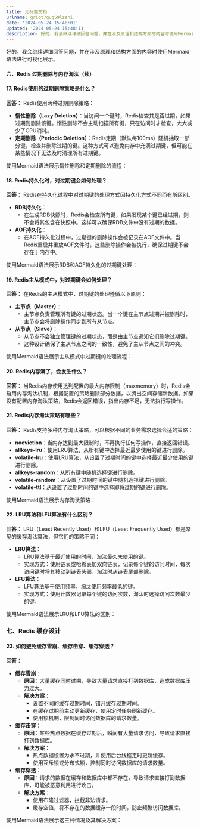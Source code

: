 ```yaml
---
title: 无标题文档
urlname: griqt7guq59lzeni
date: '2024-05-24 15:48:01'
updated: '2024-05-24 15:48:11'
description: 好的，我会继续详细回答问题，并在涉及原理和结构方面的内容时使用Mermaid语法进行可视化展示。六、Redis 过期删除与内存淘汰（续）17. Redis使用的过期删除策略是什么？回答：Redis使用两种过期删除策略：惰性删除（Lazy Deletion）：当访问一个键时，Redis检查其是否...
---
```

好的，我会继续详细回答问题，并在涉及原理和结构方面的内容时使用Mermaid语法进行可视化展示。

#### 六、Redis 过期删除与内存淘汰（续）

#### 17. **Redis使用的过期删除策略是什么？**

**回答**：
Redis使用两种过期删除策略：

- **惰性删除（Lazy Deletion）**：当访问一个键时，Redis检查其是否过期，如果过期则删除该键。惰性删除不会主动扫描所有键，只在访问时才检查，大大减少了CPU消耗。
- **定期删除（Periodic Deletion）**：Redis定期（默认每100ms）随机抽取一部分键，检查并删除过期的键。这种方式可以避免内存中充满过期键，但可能在某些情况下无法及时清理所有过期键。

使用Mermaid语法展示惰性删除和定期删除的流程：


#### 18. **Redis持久化时，对过期键会如何处理？**

**回答**：
Redis在持久化过程中对过期键的处理方式因持久化方式不同而有所区别。

-  **RDB持久化**： 
   - 在生成RDB快照时，Redis会检查所有键，如果发现某个键已经过期，则不会将其包含在快照中。这样可以确保RDB文件中没有过期的数据。
-  **AOF持久化**： 
   - 在AOF持久化过程中，过期键的删除操作会被记录在AOF文件中。当Redis重启并重放AOF文件时，这些删除操作会被执行，确保过期键不会存在于内存中。

使用Mermaid语法展示RDB和AOF持久化的过期键处理：


#### 19. **Redis主从模式中，对过期键会如何处理？**

**回答**：
在Redis的主从模式中，过期键的处理遵循以下原则：

-  **主节点（Master）**： 
   - 主节点负责管理所有键的过期状态。当一个键在主节点过期并被删除时，主节点会将删除操作同步到所有从节点。
-  **从节点（Slave）**： 
   - 从节点不会独立管理键的过期状态，而是由主节点通知它们删除过期键。
   - 这种设计确保了主从节点之间的一致性，避免了主从节点之间的冲突。

使用Mermaid语法展示主从模式中过期键的处理流程：


#### 20. **Redis内存满了，会发生什么？**

**回答**：
当Redis内存使用达到配置的最大内存限制（maxmemory）时，Redis会启用内存淘汰机制，根据配置的策略删除部分数据，以腾出空间存储新数据。如果没有配置内存淘汰策略，Redis会返回错误，指出内存不足，无法执行写操作。

#### 21. **Redis内存淘汰策略有哪些？**

**回答**：
Redis支持多种内存淘汰策略，可以根据不同的业务需求选择合适的策略：

- **noeviction**：当内存达到最大限制时，不再执行任何写操作，直接返回错误。
- **allkeys-lru**：使用LRU算法，从所有键中选择最近最少使用的键进行删除。
- **volatile-lru**：使用LRU算法，从设置了过期时间的键中选择最近最少使用的键进行删除。
- **allkeys-random**：从所有键中随机选择键进行删除。
- **volatile-random**：从设置了过期时间的键中随机选择键进行删除。
- **volatile-ttl**：从设置了过期时间的键中选择即将过期的键进行删除。

使用Mermaid语法展示内存淘汰策略：


#### 22. **LRU算法和LFU算法有什么区别？**

**回答**：
LRU（Least Recently Used）和LFU（Least Frequently Used）都是常见的缓存淘汰算法，但它们的策略不同：

-  **LRU算法**： 
   - LRU算法基于最近使用的时间，淘汰最久未使用的键。
   - 实现方式：使用链表或哈希表加双向链表，记录每个键的访问时间，每次访问键时将其移动到链表头部，淘汰时从链表尾部删除。
-  **LFU算法**： 
   - LFU算法基于使用频率，淘汰使用频率最低的键。
   - 实现方式：使用计数器记录每个键的访问次数，淘汰时选择访问次数最少的键。

使用Mermaid语法展示LRU和LFU算法的区别：


### 七、Redis 缓存设计

#### 23. **如何避免缓存雪崩、缓存击穿、缓存穿透？**

**回答**：

-  **缓存雪崩**： 
   - **原因**：大量缓存同时过期，导致大量请求直接打到数据库，造成数据库压力过大。
   - **解决方案**： 
      - 设置不同的缓存过期时间，错开缓存过期时间。
      - 在缓存过期前主动更新缓存，使用定时任务刷新缓存。
      - 使用锁机制，限制同时访问数据库的请求数量。
-  **缓存击穿**： 
   - **原因**：某些热点数据在缓存过期后，瞬间有大量请求访问，导致请求直接打到数据库。
   - **解决方案**： 
      - 热点数据设置为永不过期，并使用后台线程定时更新缓存。
      - 使用互斥锁或分布式锁，控制同时访问数据库的请求数量。
-  **缓存穿透**： 
   - **原因**：请求的数据在缓存和数据库中都不存在，导致请求直接打到数据库，可能被恶意利用进行攻击。
   - **解决方案**： 
      - 使用布隆过滤器，拦截非法请求。
      - 缓存空值，将不存在的数据缓存一段时间，防止频繁访问数据库。

使用Mermaid语法展示这三种情况及其解决方案：

